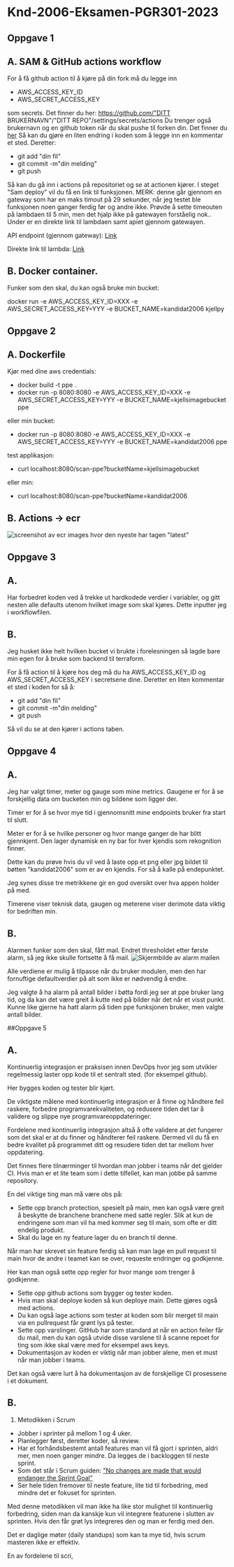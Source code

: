 # Knd-2006-Eksamen-PGR301-2023

## Oppgave 1
## A. SAM & GitHub actions workflow
For å få github action til å kjøre på din fork må du legge inn
 - AWS_ACCESS_KEY_ID
 - AWS_SECRET_ACCESS_KEY

som secrets. Det finner du her: https://github.com/"DITT BRUKERNAVN"/"DITT REPO"/settings/secrets/actions
Du trenger også brukernavn og en github token når du skal pushe til forken din. Det finner du [her](https://github.com/settings/tokens/new)
Så kan du gjøre en liten endring i koden som å legge inn en kommentar et sted. Deretter:
 - git add "din fil" 
 - git commit -m"din melding"
 - git push
 
Så kan du gå inn i actions på repositoriet og se at actionen kjører.
I steget "Sam deploy" vil du få en link til funksjonen. MERK: denne går gjennom en gateway som har en maks timout på 29 sekunder, når jeg testet ble funksjonen noen ganger ferdig før og andre ikke. 
Prøvde å sette timeouten på lambdaen til 5 min, men det hjalp ikke på gatewayen forståelig nok.. Under er en direkte link til lambdaen samt apiet gjennom gatewayen. 

API endpoint (gjennom gateway): [Link](https://tvf1d8yjia.execute-api.eu-west-1.amazonaws.com/Prod/hello)

Direkte link til lambda: [Link](https://gcwivjsicibb7jvi4urcicgnze0rdtrd.lambda-url.eu-west-1.on.aws/)

## B. Docker container.
Funker som den skal, du kan også bruke min bucket:

docker run -e AWS_ACCESS_KEY_ID=XXX -e AWS_SECRET_ACCESS_KEY=YYY -e BUCKET_NAME=kandidat2006 kjellpy

## Oppgave 2
## A. Dockerfile

Kjør med dine aws credentials: 
 - docker build -t ppe . 
 - docker run -p 8080:8080 -e AWS_ACCESS_KEY_ID=XXX -e AWS_SECRET_ACCESS_KEY=YYY -e BUCKET_NAME=kjellsimagebucket ppe

eller min bucket:
 - docker run -p 8080:8080 -e AWS_ACCESS_KEY_ID=XXX -e AWS_SECRET_ACCESS_KEY=YYY -e BUCKET_NAME=kandidat2006 ppe

test applikasjon:
 - curl localhost:8080/scan-ppe?bucketName=kjellsimagebucket

eller min:
 - curl localhost:8080/scan-ppe?bucketName=kandidat2006

## B. Actions -> ecr
![screenshot av ecr images hvor den nyeste har tagen "latest"](/img/ecr_screenshot.png)

## Oppgave 3
## A. 
Har forbedret koden ved å trekke ut hardkodede verdier i variabler, og gitt nesten alle defaults utenom hvilket image som skal kjøres. Dette inputter jeg i workflowfilen.

## B.
Jeg husket ikke helt hvilken bucket vi brukte i forelesningen så lagde bare min egen for å bruke som backend til terraform.

For å få action til å kjøre hos deg må du ha AWS_ACCESS_KEY_ID og AWS_SECRET_ACCESS_KEY i secretsene dine. Deretter en liten kommentar et sted i koden for så å:
 - git add "din fil" 
 - git commit -m"din melding"
 - git push
 
Så vil du se at den kjører i actions taben.

## Oppgave 4
## A.
Jeg har valgt timer, meter og gauge som mine metrics. Gaugene er for å se forskjellig data om bucketen min og bildene som ligger der.

Timer er for å se hvor mye tid i gjennomsnitt mine endpoints bruker fra start til slutt.

Meter er for å se hvilke personer og hvor mange ganger de har blitt gjennkjent. Den lager dynamisk en ny bar for hver kjendis som rekognition finner. 

Dette kan du prøve hvis du vil ved å laste opp et png eller jpg bildet til bøtten "kandidat2006" som er av en kjendis. For så å kalle på endepunktet.

Jeg synes disse tre metrikkene gir en god oversikt over hva appen holder på med.

Timerene viser teknisk data, gaugen og meterene viser derimote data viktig for bedriften min.

## B.
Alarmen funker som den skal, fått mail. Endret thresholdet etter første alarm, så jeg ikke skulle fortsette å få mail.
![Skjermbilde av alarm mailen](/img/alarm.png)

Alle verdiene er mulig å tilpasse når du bruker modulen, men den har fornuftige defaultverdier på alt som ikke er nødvendig å endre.

Jeg valgte å ha alarm på antall bilder i bøtta fordi jeg ser at ppe bruker lang tid, og da kan det være greit å kutte ned på bilder når det når et visst punkt.
Kunne like gjerne ha hatt alarm på tiden ppe funksjonen bruker, men valgte antall bilder.

##Oppgave 5 
## A.
Kontinuerlig integrasjon er praksisen innen DevOps hvor jeg som utvikler regelmessig laster opp kode til et sentralt sted. (for eksempel github).

Her bygges koden og tester blir kjørt.

De viktigste målene med kontinuerlig integrasjon er å finne og håndtere feil raskere, forbedre programvarekvaliteten, og redusere tiden det tar å validere og slippe nye programvareoppdateringer.

Fordelene med kontinuerlig integrasjon altså å ofte validere at det fungerer som det skal er at du finner og håndterer feil raskere. Dermed vil du få en bedre kvalitet på programmet ditt og resudere tiden det tar mellom hver oppdatering.

Det finnes flere tilnærminger til hvordan man jobber i teams når det gjelder CI. Hvis man er et lite team som i dette tilfellet, kan man jobbe på samme repository.

En del viktige ting man må være obs på:
 - Sette opp branch protection, spesielt på main, men kan også være greit å beskytte de branchene branchene med satte regler. Slik at kun de endringene som man vil ha med kommer seg til main, som ofte er ditt endelig produkt.
 - Skal du lage en ny feature lager du en branch til denne.

Når man har skrevet sin feature ferdig så kan man lage en pull request til main hvor de andre i teamet kan se over, requeste endringer og godkjenne.

Her kan man også sette opp regler for hvor mange som trenger å godkjenne.
 - Sette opp github actions som bygger og tester koden.
 - Hvis man skal deploye koden så kun deploye main. Dette gjøres også med actions.
 - Du kan også lage actions som tester at koden som blir merget til main via en pullrequest får grønt lys på tester.
 - Sette opp varslinger. GitHub har som standard at når en action feiler får du mail, men du kan også utvide disse varslene til å scanne repoet for ting som ikke skal være med for eksempel aws keys.
 - Dokumentasjon av koden er viktig når man jobber alene, men et must når man jobber i teams.

Det kan også være lurt å ha dokumentasjon av de forskjellige CI prosessene i et dokument.

## B.

1. Metodikken i Scrum
- Jobber i sprinter på mellom 1 og 4 uker.
- Planlegger først, deretter koder, så review.
- Har et forhåndsbestemt antall features man vil få gjort i sprinten, aldri mer, men noen ganger mindre. Da legges de i backloggen til neste sprint.
- Som det står i Scrum guiden: ["No changes are made that would endanger the Sprint Goal"](https://scrumguides.org/scrum-guide.html)
- Ser hele tiden fremover til neste feature, lite tid til forbedring, med mindre det er fokuset for sprinten.

Med denne metodikken vil man ikke ha like stor mulighet til kontinuerlig forbedring, siden man da kanskje kun vil integrere featurene i slutten av sprinten. Hvis den får grøt lys integreres den og man er ferdig med den.

Det er daglige møter (daily standups) som kan ta mye tid, hvis scrum masteren ikke er effektiv.

En av fordelene til scri,
 
